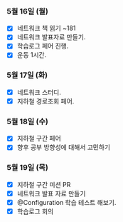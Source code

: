 ### 5월 16일 (월)
- [x] 네트워크 책 읽기 ~181
- [x] 네트워크 발표자료 만들기.
- [x] 학습로그 페어 진행.
- [x] 운동 1시간.

### 5월 17일 (화)
- [x] 네트워크 스터디. 
- [x] 지하철 경로조회 페어. 

### 5월 18일 (수)
- [x] 지하철 구간 페어
- [x] 향후 공부 방향성에 대해서 고민하기

### 5월 19일 (목)
- [x] 지하철 구간 미션 PR
- [x] 네트워크 발표 자료 만들기
- [x] @Configuration 학습 테스트 해보기.
- [x] 학습로그 회의